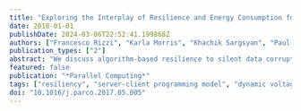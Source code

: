 ```yaml
---
title: "Exploring the Interplay of Resilience and Energy Consumption for a Task-based Partial Differential Equations Preconditioner"
date: 2018-01-01
publishDate: 2024-03-06T22:52:41.199868Z
authors: ["Francesco Rizzi", "Karla Morris", "Khachik Sargsyan", "Paul Mycek", "Cosmin Safta", "Olivier Le Maître", "Omar Knio", "Bert Debusschere"]
publication_types: ["2"]
abstract: "We discuss algorithm-based resilience to silent data corruptions (SDCs) in a task-based domain-decomposition preconditioner for partial differential equations (PDEs). The algorithm exploits a reformulation of the PDE as a sampling problem, followed by a solution update through data manipulation that is resilient to SDCs. The implementation is based on a server-client model where all state information is held by the servers, while clients are designed solely as computational units. Scalability tests run up to ∼51K cores show a parallel efficiency greater than 90%. We use a 2D elliptic PDE and a fault model based on random single and double bit-flip to demonstrate the resilience of the application to synthetically injected SDC. We discuss two fault scenarios: one based on the corruption of all data of a target task, and the other involving the corruption of a single data point. We show that for our application, given the test problem considered, a four-fold increase in the number of faults only yields a 2% change in the overhead to overcome their presence, from 7% to 9%. We then discuss potential savings in energy consumption via dynamic voltage/frequency scaling, and its interplay with fault-rates, and application overhead."
featured: false
publication: "*Parallel Computing*"
tags: ["resiliency", "server-client programming model", "dynamic voltage/frequency scaling", "pde", "domain-decomposition", "silent data corruption"]
doi: "10.1016/j.parco.2017.05.005"
---
```


